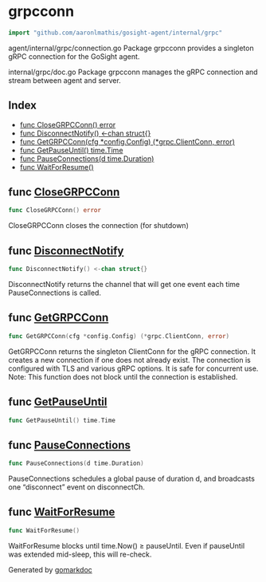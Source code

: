 <!-- Code generated by gomarkdoc. DO NOT EDIT -->

# grpcconn

```go
import "github.com/aaronlmathis/gosight-agent/internal/grpc"
```

agent/internal/grpc/connection.go Package grpcconn provides a singleton gRPC connection for the GoSight agent.

internal/grpc/doc.go Package grpcconn manages the gRPC connection and stream between agent and server.

## Index

- [func CloseGRPCConn\(\) error](<#CloseGRPCConn>)
- [func DisconnectNotify\(\) \<\-chan struct\{\}](<#DisconnectNotify>)
- [func GetGRPCConn\(cfg \*config.Config\) \(\*grpc.ClientConn, error\)](<#GetGRPCConn>)
- [func GetPauseUntil\(\) time.Time](<#GetPauseUntil>)
- [func PauseConnections\(d time.Duration\)](<#PauseConnections>)
- [func WaitForResume\(\)](<#WaitForResume>)


<a name="CloseGRPCConn"></a>
## func [CloseGRPCConn](<https://github.com/aaronlmathis/gosight-agent/blob/main/internal/grpc/connection.go#L105>)

```go
func CloseGRPCConn() error
```

CloseGRPCConn closes the connection \(for shutdown\)

<a name="DisconnectNotify"></a>
## func [DisconnectNotify](<https://github.com/aaronlmathis/gosight-agent/blob/main/internal/grpc/connection.go#L163>)

```go
func DisconnectNotify() <-chan struct{}
```

DisconnectNotify returns the channel that will get one event each time PauseConnections is called.

<a name="GetGRPCConn"></a>
## func [GetGRPCConn](<https://github.com/aaronlmathis/gosight-agent/blob/main/internal/grpc/connection.go#L57>)

```go
func GetGRPCConn(cfg *config.Config) (*grpc.ClientConn, error)
```

GetGRPCConn returns the singleton ClientConn for the gRPC connection. It creates a new connection if one does not already exist. The connection is configured with TLS and various gRPC options. It is safe for concurrent use. Note: This function does not block until the connection is established.

<a name="GetPauseUntil"></a>
## func [GetPauseUntil](<https://github.com/aaronlmathis/gosight-agent/blob/main/internal/grpc/connection.go#L116>)

```go
func GetPauseUntil() time.Time
```



<a name="PauseConnections"></a>
## func [PauseConnections](<https://github.com/aaronlmathis/gosight-agent/blob/main/internal/grpc/connection.go#L125>)

```go
func PauseConnections(d time.Duration)
```

PauseConnections schedules a global pause of duration d, and broadcasts one “disconnect” event on disconnectCh.

<a name="WaitForResume"></a>
## func [WaitForResume](<https://github.com/aaronlmathis/gosight-agent/blob/main/internal/grpc/connection.go#L146>)

```go
func WaitForResume()
```

WaitForResume blocks until time.Now\(\) ≥ pauseUntil. Even if pauseUntil was extended mid\-sleep, this will re\-check.

Generated by [gomarkdoc](<https://github.com/princjef/gomarkdoc>)
